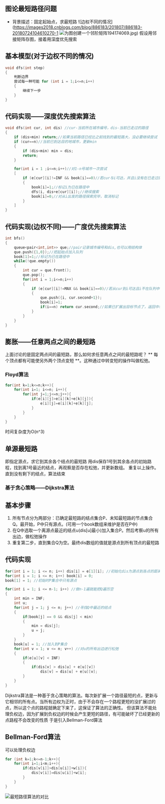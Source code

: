 ## 图论最短路径问题
* 背景描述：固定起始点，求最短路
![边权不同的情况](https://images2018.cnblogs.com/blog/886183/201807/886183-20180724104610270-1
![为图创建一个邻阶矩阵](https://images2018.cnblogs.com/blog/886183/201807/886183-20180724104615249-106725832.jpg)194174069.jpg)
假设用邻接矩阵存图，接着用深度优先搜索
## 基本模型(对于边权不同的情况)
```C++
void dfs(int step)
{
    判断边界
    尝试每一种可能 for (int i = 1;i<=n;i++)
    {
        继续下一步
    }
}
```
## 代码实现——深度优先搜索算法
```C++
void dfs(int cur, int dis) //cur-当前所在城市编号，dis-当前已走过的路径
{
    if (dis>min) return;//如果当前路径已经比之前找到的最短路大，没必要继续尝试
    if (cur==n)//当前已到达目的地城市，更新min
    {
        if (dis<min) min = dis;
        return;
    }

    for(int i = 1 ;i<=n;i++)//对1-n号城市一次尝试
    [
        if (e[cur][i]!=INF && book[i]==0)//若cur与i可达，并且i没有在已走过的路径中
        {
            book[i]=1;//标记i为已在路径中
            dfs(i, dis+e[cur][i]);//继续搜索
            book[i]=0;//对从i出发的路径探索完毕，取消标记
        }
    ]
}
```

## 代码实现(边权不同)——广度优先搜索算法
```C++
int bfs()
{
    queue<pair<int,int>> que;//pair记录城市编号和dis,也可以用结构体
    que.push({1,0});//把起始点加入队列
    book[1]=1;//标记为已在路径中
    while(!que.empty())
    {
        int cur = que.front();
        que.pop();
        for(int i = 1;i<=n;i++)
        {
            if (e[cur][i]!=MAX && book[i]==0)//若从cur到i可达且i不在队列中，i入队
            {
                que.push({i, cur.second+1});
                book[i]=1;
                if(i==n) return cur.second;//如果已扩展出目标节点了，返回中转城市数答案
            }
        }
    }
}
```

## 膨胀——任意两点之间的最短路
上面讨论的是固定两点间的最短路，那么如何求任意两点之间的最短路呢？
** 每个顶点都有可能使另外两个顶点变短 **。这种通过中转变短的操作叫做松弛。
### Floyd算法
```C++
for(int k=1;k<=n;k++){
    for(int i=1; i<=n; i++){
        for(int j=1;j<=n;j++){
            if(e[i][j]>e[i][k]+e[k][j]){
                e[i][j]=e[i][k]+e[k][j];
            }
        }
    }
}
```
时间复杂度为O(n^3)

## 单源最短路
即指定源点，求它到其余各个结点的最短路
用dis保存1号到其余各点的初始路程，找到离1号最近的结点，再观察是否存在松弛，并更新数组。
重复以上操作。直到没有剩下的结点，算法结束
### 基于贪心策略——Dijkstra算法
## 基本步骤
1. 所有节点分为两部分：已确定最短路的结点集合P、未知最短路的节点集合Q。最开始，P中只有源点。(可用一个book数组来维护是否在P中)
2. 在Q中选取一个离源点最近的结点u(dis[u]最小)加入集合P。然后考察u的所有出边，做松弛操作
3. 重复第二步，直到集合Q为空。最终dis数组的值就是源点到所有顶点的最短路
## 代码实现
```C++
for(int i = 1; i <= n; i++) dis[i] = e[1][i]; //初始化dis为源点到各点的距离
for(int i = 1; i <= n; i++) book[i] = 0; 
book[1] = 1; //初始时P集合中只有源点

for(int i = 1; i <= n-1; i++) //做n-1遍就能把Q遍历空
{
    int min = INF;
    int u;
    for(int j = 1; j <= n; j++) //寻找Q中最近的结点
    {
        if(book[j] == 0 && dis[j] < min)
        {
            min = dis[j];
            u = j;
        }
    }
    book[u] = 1; //加入到P集合
    for(int v = 1; v <= n; v++) //对u的所有出边进行松弛
    {
        if(e[u][v] < INF) 
        {
            if(dis[v] > dis[u] + e[u][v]) 
                dis[v] = dis[u] + e[u][v];
        }
    }
}
```
Dijkstra算法是一种基于贪心策略的算法。每次新扩展一个路径最短的点，更新与它相邻的所有点。当所有边权为正时，由于不会存在一个路程更短的没扩展过的点，所以这个点的路程就确定下来了，这保证了算法的正确性。
但该算法不能处理负权边，因为扩展到负权边的时候会产生更短的路径，有可能破坏了已经更新的点路程不会改变的性质
于是引入Bellman-Ford算法
## Bellman-Ford算法
可以处理负权边
```C++
for (int k=1;k<=n-1;k++){
    for(int i=1;i<m;i++){
        if(dis[v[i]]>dis[u[i]]+w[i]){
            dis[v[i]]=dis[u[i]]+w[i];
        }
    }
}
```
![最短路径算法的对比](https://images2018.cnblogs.com/blog/886183/201806/886183-20180626153322366-1810228590.jpg)